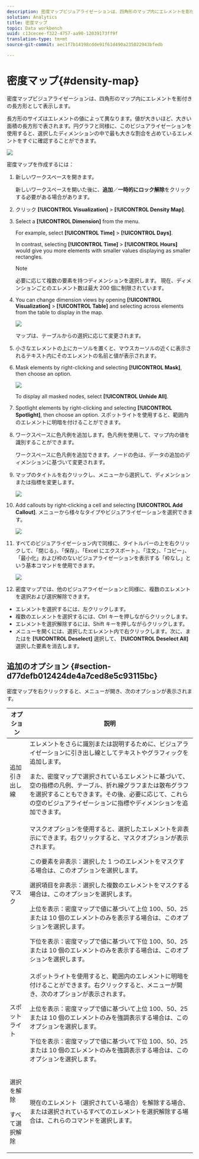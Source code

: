 ```yaml
---
description: 密度マップビジュアライゼーションは、四角形のマップ内にエレメントを影付きの長方形として表示します。
solution: Analytics
title: 密度マップ
topic: Data workbench
uuid: c13cecee-f322-4757-aa90-12039173ff9f
translation-type: tm+mt
source-git-commit: aec1f7b14198cdde91f61d490a235022943bfedb

---
```



# 密度マップ{#density-map}

密度マップビジュアライゼーションは、四角形のマップ内にエレメントを影付きの長方形として表示します。

長方形のサイズはエレメントの値によって異なります。値が大きいほど、大きい面積の長方形で表されます。円グラフと同様に、このビジュアライゼーションを使用すると、選択したディメンションの中で最も大きな割合を占めているエレメントをすぐに確認することができます。

![](assets/density_map_day_visits.png)

密度マップを作成するには：

1. 新しいワークスペースを開きます。

   新しいワークスペースを開いた後に、**追加**／**一時的にロック解除**&#x200B;をクリックする必要がある場合があります。
1. クリック **[!UICONTROL Visualization]** > **[!UICONTROL Density Map]**.

1. Select a **[!UICONTROL Dimension]** from the menu.

   For example, select **[!UICONTROL Time]** > **[!UICONTROL Days]**.

   In contrast, selecting **[!UICONTROL Time]** > **[!UICONTROL Hours]** would give you more elements with smaller values displaying as smaller rectangles.

   >[!NOTE]
   >
   >必要に応じて複数の要素を持つディメンションを選択します。 現在、ディメンションごとのエレメント数は最大 200 個に制限されています。

1. You can change dimension views by opening **[!UICONTROL Visualization]** > **[!UICONTROL Table]** and selecting across elements from the table to display in the map.

   ![](assets/density_map_day_selections.png)

   マップは、テーブルからの選択に応じて変更されます。

1. 小さなエレメントの上にカーソルを置くと、マウスカーソルの近くに表示されるテキスト内にそのエレメントの名前と値が表示されます。
1. Mask elements by right-clicking and selecting **[!UICONTROL Mask]**, then choose an option.

   ![](assets/density_map_day_mask.png)

   To display all masked nodes, select **[!UICONTROL Unhide All]**.

1. Spotlight elements by right-clicking and selecting **[!UICONTROL Spotlight]**, then choose an option. スポットライトを使用すると、範囲内のエレメントに明暗を付けることができます。
1. ワークスペースに色凡例を追加します。色凡例を使用して、マップ内の値を識別することができます。

   ワークスペースに色凡例を追加できます。ノードの色は、データの追加のディメンションに基づいて変更されます。
1. マップのタイトルを右クリックし、メニューから選択して、ディメンションまたは指標を変更します。

   ![](assets/density_map_change_dim.png)

1. Add callouts by right-clicking a cell and selecting **[!UICONTROL Add Callout]**. メニューから様々なタイプやビジュアライゼーションを選択できます。

   ![](assets/density_map_callout.png)

1. すべてのビジュアライゼーション内で同様に、タイトルバーの上を右クリックして、「閉じる」、「保存」、「Excel にエクスポート」、「注文」、「コピー」、「最小化」および枠のないビジュアライゼーションを表示する「枠なし」という基本コマンドを使用できます。

   ![](assets/density_map_export.png)

1. 密度マップでは、他のビジュアライゼーションと同様に、複数のエレメントを選択および選択解除できます。

* エレメントを選択するには、左クリックします。
* 複数のエレメントを選択するには、Ctrl キーを押しながらクリックします。
* エレメントを選択解除するには、Shift キーを押しながらクリックします。
* メニューを開くには、選択したエレメント内で右クリックします。次に、またはを **[!UICONTROL Deselect]** 選択して、 **[!UICONTROL Deselect All]** 選択した要素を消去します。

## 追加のオプション {#section-d77defb012424de4a7ced8e5c93115bc}

密度マップを右クリックすると、メニューが開き、次のオプションが表示されます。

<table id="table_3ADA85031C834792BFD041E186962A41"> 
 <thead> 
  <tr> 
   <th colname="col1" class="entry"> オプション </th> 
   <th colname="col2" class="entry"> 説明 </th> 
  </tr>
 </thead>
 <tbody> 
  <tr> 
   <td colname="col1"> 追加 引き出し線 </td> 
   <td colname="col2">エレメントをさらに識別または説明するために、ビジュアライゼーションに引き出し線としてテキストやグラフィックを追加します。 <p>また、密度マップで選択されているエレメントに基づいて、空の指標の凡例、テーブル、折れ線グラフまたは散布グラフを選択することもできます。その後、必要に応じて、これらの空のビジュアライゼーションに指標やディメンションを追加できます。 </p> </td> 
  </tr> 
  <tr> 
   <td colname="col1"> マスク </td> 
   <td colname="col2">マスクオプションを使用すると、選択したエレメントを非表示にできます。右クリックすると、マスクオプションが表示されます。 <p><span class="uicontrol">この要素を非表示</span>：選択した 1 つのエレメントをマスクする場合は、このオプションを選択します。 </p> <p><span class="uicontrol">選択項目を非表示</span>：選択した複数のエレメントをマスクする場合は、このオプションを選択します。 </p> <p><span class="uicontrol">上位を表示</span>：密度マップで値に基づいて上位 100、50、25 または 10 個のエレメントのみを表示する場合は、このオプションを選択します。 </p> <p><span class="uicontrol">下位を表示</span>：密度マップで値に基づいて下位 100、50、25 または 10 個のエレメントのみを表示する場合は、このオプションを選択します。 </p> </td> 
  </tr> 
  <tr> 
   <td colname="col1"> スポットライト </td> 
   <td colname="col2"> スポットライトを使用すると、範囲内のエレメントに明暗を付けることができます。右クリックすると、メニューが開き、次のオプションが表示されます。 <p><span class="uicontrol">上位を表示</span>：密度マップで値に基づいて上位 100、50、25 または 10 個のエレメントのみを強調表示する場合は、このオプションを選択します。 </p> <p><span class="uicontrol">下位を表示</span>：密度マップで値に基づいて下位 100、50、25 または 10 個のエレメントのみを強調表示する場合は、このオプションを選択します。 </p> </td> 
  </tr> 
  <tr> 
   <td colname="col1"> <p>選択を解除 </p> <p>すべて選択解除 </p> </td> 
   <td colname="col2"> <p> 現在のエレメント（選択されている場合）を解除する場合、または選択されているすべてのエレメントを選択解除する場合は、これらのコマンドを選択します。 </p> </td> 
  </tr> 
 </tbody> 
</table>

